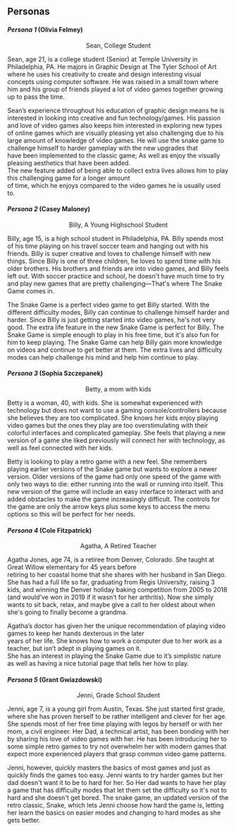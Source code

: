 
## Personas

#### _Persona 1_ (Olivia Felmey)

<div align="center">  
 
 
Sean, College Student  
 
</div>  
 
Sean, age 21, is a college student (Senior) at Temple University in Philadelphia, PA. He majors in Graphic Design at The Tyler School of Art where he uses his creativity to create and design interesting visual concepts using computer software. He was raised in a small town where him and his group of friends played a lot of video games together growing up to pass the time.  
  
Sean’s experience throughout his education of graphic design means he is interested in looking into creative and fun technology/games. His passion and love of video games also keeps him interested in exploring new types of online games which are visually pleasing yet also challenging due to his large amount of knowledge of video games. He will use the snake game to challenge himself to harder gameplay with the new upgrades that  
have been implemented to the classic game; As well as enjoy the visually pleasing aesthetics that have been added.  
The new feature added of being able to collect extra lives allows him to play this challenging game for a longer amount  
of time, which he enjoys compared to the video games he is usually used to.  
 



#### _Persona 2_ (Casey Maloney)

 
<div align="center">  
 
 
Billy, A Young Highschool Student  
 


 </div> 
 
Billy, age 15, is a high school student in Philadelphia, PA. Billy spends most of his time playing on his travel soccer team and hanging out with his friends. Billy is super creative and loves to challenge himself with new things.  Since Billy is one of three children, he loves to spend time with his older brothers. His brothers and friends are into video games, and Billy feels left out. With soccer practice and school, he doesn't have much time to try and play new games that are pretty challenging—That's where The Snake Game comes in. 

The Snake Game is a perfect video game to get Billy started. With the different difficulty modes, Billy can continue to challenge himself harder and harder. Since Billy is just getting started into video games, he's not very good. The extra life feature in the new Snake Game is perfect for Billy. The Snake Game is simple enough to play in his free time, but it's also fun for him to keep playing. The Snake Game can help Billy gain more knowledge on videos and continue to get better at them. The extra lives and difficulty modes can help challenge his mind and help him continue to play. 




  

#### _Persona 3_ (Sophia Szczepanek) 

<div align="center">  
 
 
Betty, a mom with kids   
        
 </div> 
 
 
Betty is a woman, 40, with kids. She is somewhat experienced with technology but does not want to use a gaming console/controllers because she believes they are too complicated. She knows her kids enjoy playing video games but the ones they play are too overstimulating with their colorful interfaces and complicated gameplay. She feels that playing a new version of a game she liked previously will connect her with technology, as well as feel connected with her kids.  
  
Betty is looking to play a retro game with a new feel. She remembers playing earlier versions of the Snake game but wants to explore a newer version. Older versions of the game had only one speed of the game with only two ways to die: either running into the wall or running into itself. This new version of the game will include an easy interface to interact with and added obstacles to make the game increasingly difficult. The controls for the game are only the arrow keys plus some keys to access the menu options so this will be perfect for her needs.  
  
 

#### _Persona 4_ (Cole Fitzpatrick)


  
  <div align="center"> 
        
 Agatha, A Retired Teacher 
  </div>  
  
Agatha Jones, age 74, is a retiree from Denver, Colorado. She taught at Great Willow elementary for 45 years before  
retiring to her coastal home that she shares with her husband in San Diego. She has had a full life so far, graduating from Regis University, raising 3 kids, and winning the Denver holiday baking competition from 2005 to 2018 (and would’ve won in 2019 if it wasn’t for her arthritis). Now she simply wants to sit back, relax, and maybe give a call to her oldest about when she's going to finally become a grandma.  
  
Agatha’s doctor has given her the unique recommendation of playing video games to keep her hands dexterous in the later  
years of her life. She knows how to work a computer due to her work as a teacher, but isn’t adept in playing games on it.  
She has an interest in playing the Snake Game due to it’s simplistic nature as well as having a nice tutorial page that tells her how to play.  
 
 </div>  
 
#### _Persona 5_ (Grant Gwiazdowski)


  
  <div align="center">  
 
 Jenni, Grade School Student 
 </div>  
 
Jenni, age 7, is a young girl from Austin, Texas. She just started first grade, where she has proven herself to be rather intelligent and clever for her age. She spends most of her free time playing with legos by herself or with her mom, a civil engineer. Her Dad, a technical artist, has been bonding with her by sharing his love of video games with her. He has been introducing her to some simple retro games to try not overwhelm her with modern games that expect more experienced players that grasp common video game patterns.  
 
Jenni, however, quickly masters the basics of most games and just as quickly finds the games too easy. Jenni wants to try harder games but her dad doesn't want it to be to hard for her. So Her dad wants to have her play a game that has difficulty modes that let them set the difficulty so it's not to hard and she doesn't get bored. The snake game, an updated version of the retro classic, Snake, which lets Jenni choose how hard the game is, letting her learn the basics on easier modes and changing to hard modes as she gets better.  
 
